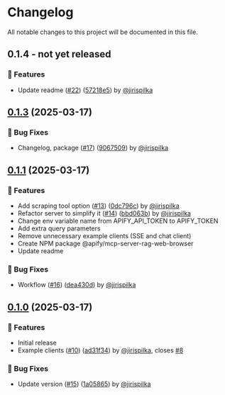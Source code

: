 # Changelog

All notable changes to this project will be documented in this file.

<!-- git-cliff-unreleased-start -->
## 0.1.4 - **not yet released**

### 🚀 Features

- Update readme ([#22](https://github.com/apify/mcp-server-rag-web-browser/pull/22)) ([57218e5](https://github.com/apify/mcp-server-rag-web-browser/commit/57218e50b7378b45713097d61615da71d9740a3e)) by [@jirispilka](https://github.com/jirispilka)


<!-- git-cliff-unreleased-end -->
## [0.1.3](https://github.com/apify/mcp-server-rag-web-browser/releases/tag/v0.1.3) (2025-03-17)

### 🐛 Bug Fixes

- Changelog, package ([#17](https://github.com/apify/mcp-server-rag-web-browser/pull/17)) ([9067509](https://github.com/apify/mcp-server-rag-web-browser/commit/9067509a12fda837456899b22a3432c8ff172f4f)) by [@jirispilka](https://github.com/jirispilka)


## [0.1.1](https://github.com/apify/mcp-server-rag-web-browser/releases/tag/v0.1.1) (2025-03-17)

### 🚀 Features
- Add scraping tool option ([#13](https://github.com/apify/mcp-server-rag-web-browser/pull/13)) ([0dc796c](https://github.com/apify/mcp-server-rag-web-browser/commit/0dc796cea98e02e276fcc03e43514fa156a3018d)) by [@jirispilka](https://github.com/jirispilka)
- Refactor server to simplify it ([#14](https://github.com/apify/mcp-server-rag-web-browser/pull/14)) ([bbd063b](https://github.com/apify/mcp-server-rag-web-browser/commit/bbd063b2b4fc58e1fd25c07908ec1e8355955c59)) by [@jirispilka](https://github.com/jirispilka)
- Change env variable name from APIFY_API_TOKEN to APIFY_TOKEN
- Add extra query parameters
- Remove unnecessary example clients (SSE and chat client)
- Create NPM package @apify/mcp-server-rag-web-browser
- Update readme

### 🐛 Bug Fixes

- Workflow ([#16](https://github.com/apify/mcp-server-rag-web-browser/pull/16)) ([dea430d](https://github.com/apify/mcp-server-rag-web-browser/commit/dea430d793e924821b3eebc99ed4996333af99b8)) by [@jirispilka](https://github.com/jirispilka)

## [0.1.0](https://github.com/apify/mcp-server-rag-web-browser/releases/tag/v0.1.0) (2025-03-17)

### 🚀 Features

- Initial release
- Example clients ([#10](https://github.com/apify/mcp-server-rag-web-browser/pull/10)) ([ad31f34](https://github.com/apify/mcp-server-rag-web-browser/commit/ad31f34045e3d5a01b41073af06bae33e89b1f32)) by [@jirispilka](https://github.com/jirispilka), closes [#8](https://github.com/apify/mcp-server-rag-web-browser/issues/8)

### 🐛 Bug Fixes

- Update version ([#15](https://github.com/apify/mcp-server-rag-web-browser/pull/15)) ([1a05865](https://github.com/apify/mcp-server-rag-web-browser/commit/1a05865b4052b080a0dd758ec0e90ea1f7bdd14c)) by [@jirispilka](https://github.com/jirispilka)
